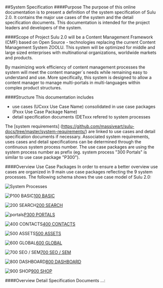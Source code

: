 ##System Specification
####Purpose
The purpose of this online documentation is to present a definition of the system specification of Sulu 2.0. It contains the major use cases of the system and the detail specification documents. This documentation is intended for the project leaders and developers of the system.

####Scope of Project
Sulu 2.0 will be a Content Management Framework (CMF) based on Open Source - technologies replacing the current Content Management System ZOOLU. This system will be optimized for middle and large sized enterprises with multinational organizations, worldwide markets and products.

By maximizing work efficiency of content management processes the system will meet the content manager´s needs while remaining easy to understand and use. More specifically, this system is designed to allow a content manager to manage multi-portals in multi-languages within complex product structures.

####Structure
This documentation includes 
* use cases (UCxxx Use Case Name) consolidated in use case packages (Pxxx Use Case Package Name)
* detail specification documents (DETxxx refered to system processes

The [system requirements] (https://github.com/massiveart/sulu-docs/tree/master/system-requirements/) are linked to use cases and detail specification documents if necessary. Associated system requirements, uses cases and detail specifications can be determined through the continuous system process number. The use case packages are using the system process number as prefix (eg. system process "300 Portals" is similar to use case package "P300").

####Overview Use Case Packages
In order to ensure a better overview use cases are organized in 9 main use case packages reflecting the 9 system processes. The following schema shows the use case model of Sulu 2.0:

![System Processes](https://raw.github.com/massiveart/sulu-docs/master/system-specification/images/use-case-model_v01.png)

![P100 BASIC](https://raw.github.com/massiveart/sulu-docs/master/system-requirements/images/basic.png)[100 BASIC](https://github.com/massiveart/sulu-docs/tree/master/system-requirements/100-basic "100 BASIC")

![200 SEARCH](https://raw.github.com/massiveart/sulu-docs/master/system-requirements/images/search.png)[200 SEARCH](https://github.com/massiveart/sulu-docs/tree/master/system-requirements/200-search "200 SEARCH")

![portals](https://raw.github.com/massiveart/sulu-docs/master/system-specification/images/package-portals.png)[P300 PORTALS](https://github.com/massiveart/sulu-docs/tree/master/system-specification/P300 "P300 PORTALS")

![400 CONTACTS](https://raw.github.com/massiveart/sulu-docs/master/system-requirements/images/contacts.png)[400 CONTACTS](https://github.com/massiveart/sulu-docs/tree/master/system-requirements/400-contacts "400 CONTACTS")

![500 ASSETS](https://raw.github.com/massiveart/sulu-docs/master/system-requirements/images/assets.png)[500 ASSETS](https://github.com/massiveart/sulu-docs/tree/master/system-requirements/500-assets "500 ASSETS")

![600 GLOBAL](https://raw.github.com/massiveart/sulu-docs/master/system-requirements/images/global.png)[600 GLOBAL](https://github.com/massiveart/sulu-docs/tree/master/system-requirements/600-global "600 GLOBAL")

![700 SEO / SEM](https://raw.github.com/massiveart/sulu-docs/master/system-requirements/images/seo-sem.png)[700 SEO / SEM](https://github.com/massiveart/sulu-docs/tree/master/system-requirements/700-seo-sem "700 SEO / SEM")

![800 DASHBOARD](https://raw.github.com/massiveart/sulu-docs/master/system-requirements/images/dashboard.png)[800 DASHBOARD](https://github.com/massiveart/sulu-docs/tree/master/system-requirements/800-dashboard "800 DASHBOARD")

![900 SHOP](https://raw.github.com/massiveart/sulu-docs/master/system-requirements/images/shop.png)[900 SHOP](https://github.com/massiveart/sulu-docs/tree/master/system-requirements/900-shop "900 SHOP")

####Overview Detail Specification Documents
…:
